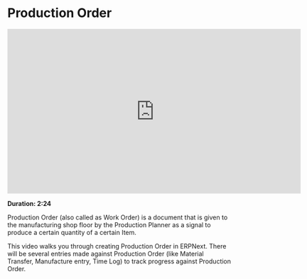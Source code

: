 <!-- add-breadcrumbs -->
<!-- add-breadcrumbs -->
# Production Order

<iframe width="660" height="371" src="https://www.youtube.com/embed/ZotgLyp2YFY" frameborder="0" allowfullscreen></iframe>

**Duration: 2:24**

Production Order (also called as Work Order) is a document that is given to the manufacturing shop floor by the Production Planner as a signal to produce a certain quantity of a certain Item.

This video walks you through creating Production Order in ERPNext. There will be several entries made against Production Order (like Material Transfer, Manufacture entry, Time Log) to track progress against Production Order.

